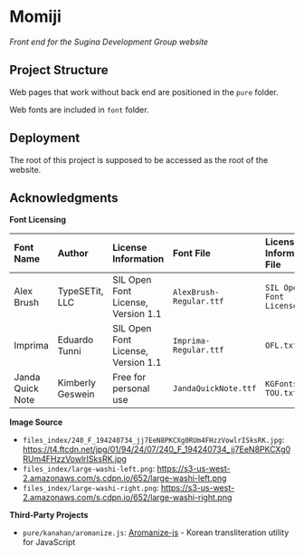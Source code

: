 # Momiji

_Front end for the Sugina Development Group website_

## Project Structure

Web pages that work without back end are positioned in the `pure` folder.

Web fonts are included in `font` folder.

## Deployment

The root of this project is supposed to be accessed as the root of the website.

## Acknowledgments

**Font Licensing**

| Font Name | Author | License Information | Font File | License Information File |
| :- | :- | :- | :- | :- |
| Alex Brush | TypeSETit, LLC | SIL Open Font License, Version 1.1 | `AlexBrush-Regular.ttf` | `SIL Open Font License.txt` | 
| Imprima | Eduardo Tunni | SIL Open Font License, Version 1.1 | `Imprima-Regular.ttf` | `OFL.txt` |
| Janda Quick Note | Kimberly Geswein | Free for personal use | `JandaQuickNote.ttf` | `KGFonts-TOU.txt` |

**Image Source**

* `files_index/240_F_194240734_jj7EeN8PKCXg0RUm4FHzzVowlrISksRK.jpg`: https://t4.ftcdn.net/jpg/01/94/24/07/240_F_194240734_jj7EeN8PKCXg0RUm4FHzzVowlrISksRK.jpg
* `files_index/large-washi-left.png`: https://s3-us-west-2.amazonaws.com/s.cdpn.io/652/large-washi-left.png
* `files_index/large-washi-right.png`: https://s3-us-west-2.amazonaws.com/s.cdpn.io/652/large-washi-right.png

**Third-Party Projects**

* `pure/kanahan/aromanize.js`: [Aromanize-js](https://github.com/fujaru/aromanize-js) - Korean transliteration utility for JavaScript
